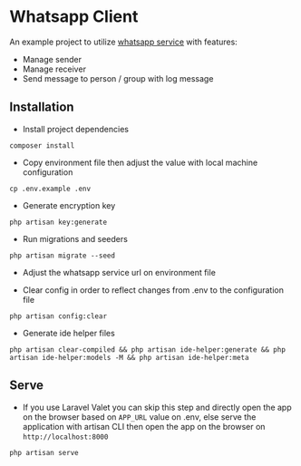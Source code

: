 # Whatsapp Client

An example project to utilize [whatsapp service](https://github.com/yoelpc4/whatsapp-service) with features:

- Manage sender
- Manage receiver
- Send message to person / group with log message

## Installation

- Install project dependencies

```shell
composer install
```

- Copy environment file then adjust the value with local machine configuration

```shell
cp .env.example .env
```

- Generate encryption key

```shell
php artisan key:generate
```

- Run migrations and seeders

```shell
php artisan migrate --seed
```

- Adjust the whatsapp service url on environment file

- Clear config in order to reflect changes from .env to the configuration file

```shell
php artisan config:clear
```

- Generate ide helper files

```shell
php artisan clear-compiled && php artisan ide-helper:generate && php artisan ide-helper:models -M && php artisan ide-helper:meta
```

## Serve

- If you use Laravel Valet you can skip this step and directly open the app on the browser
  based on `APP_URL` value on .env, else serve the application with artisan CLI then open the app on the browser
  on `http://localhost:8000`

```shell
php artisan serve
```

